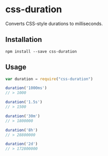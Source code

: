 # css-duration
Converts CSS-style durations to milliseconds.

## Installation
`npm install --save css-duration`

## Usage
```javascript
var duration = require("css-duration")

duration('1000ms')
// > 1000

duration('1.5s')
// > 1500

duration('30m')
// > 1800000

duration('8h')
// > 28800000

duration('2d')
// > 172800000

```
